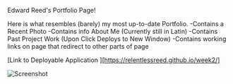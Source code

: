 Edward Reed's Portfolio Page!

Here is what resembles (barely) my most up-to-date Portfolio.
-Contains a Recent Photo
-Contains info About Me (Currently still in Latin)
-Contains Past Project Work (Upon Click Deploys to New Window)
-Contains working links on page that redirect to other parts of page

[Link to Deployable Application ][https://relentlessreed.github.io/week2/]

![Screenshot](images/mostrecentscreenshot.jpg)
